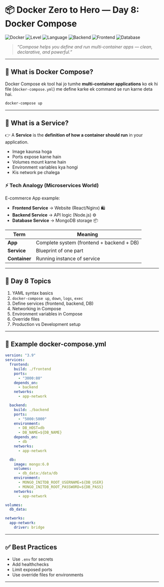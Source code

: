 # 📦 Docker Zero to Hero — Day 8: Docker Compose

![Docker](https://img.shields.io/badge/Docker-Compose-blue?logo=docker&logoColor=white)
![Level](https://img.shields.io/badge/Level-Zero_to_Hero-green)
![Language](https://img.shields.io/badge/YAML-Config-orange)
![Backend](https://img.shields.io/badge/Backend-Node.js-yellow)
![Frontend](https://img.shields.io/badge/Frontend-Nginx-red)
![Database](https://img.shields.io/badge/Database-MongoDB-brightgreen)

> *“Compose helps you define and run multi-container apps — clean, declarative, and powerful.”*

---

## 🚀 What is Docker Compose?

Docker Compose ek tool hai jo tumhe **multi-container applications** ko ek hi file (`docker-compose.yml`) me define karke ek command se run karne deta hai.

```bash
docker-compose up
```

---

## 🧩 What is a Service?

👉 A **Service** is the **definition of how a container should run** in your application.

- Image kaunsa hoga  
- Ports expose karne hain  
- Volumes mount karne hain  
- Environment variables kya hongi  
- Kis network pe chalega  

### ⚡ Tech Analogy (Microservices World)

E-commerce App example:  
- **Frontend Service** → Website (React/Nginx) 🛍️  
- **Backend Service** → API logic (Node.js) ⚙️  
- **Database Service** → MongoDB storage 📦  

| Term | Meaning |
|------|---------|
| **App** | Complete system (frontend + backend + DB) |
| **Service** | Blueprint of one part |
| **Container** | Running instance of service |

---

## 🎯 Day 8 Topics

1. YAML syntax basics  
2. `docker-compose up`, `down`, `logs`, `exec`  
3. Define services (frontend, backend, DB)  
4. Networking in Compose  
5. Environment variables in Compose  
6. Override files  
7. Production vs Development setup  

---

## 📝 Example docker-compose.yml

```yaml
version: "3.9"
services:
  frontend:
    build: ./frontend
    ports:
      - "3000:80"
    depends_on:
      - backend
    networks:
      - app-network

  backend:
    build: ./backend
    ports:
      - "5000:5000"
    environment:
      - DB_HOST=db
      - DB_NAME=${DB_NAME}
    depends_on:
      - db
    networks:
      - app-network

  db:
    image: mongo:6.0
    volumes:
      - db_data:/data/db
    environment:
      - MONGO_INITDB_ROOT_USERNAME=${DB_USER}
      - MONGO_INITDB_ROOT_PASSWORD=${DB_PASS}
    networks:
      - app-network

volumes:
  db_data:

networks:
  app-network:
    driver: bridge
```

---

## ✅ Best Practices

- Use `.env` for secrets  
- Add healthchecks  
- Limit exposed ports  
- Use override files for environments  

---
